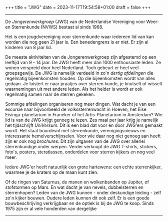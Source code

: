 +++
title = "JWG"
date = 2023-11-17T19:54:58+01:00
draft = false
+++

---
De *Jongerenwerkgroep* (JWG) van de Nederlandse Vereniging voor Weer- en
Sterrenkunde (NVWS) bestaat al sinds 1968.

Het is een jeugdvereniging voor sterrenkunde waar iedereen lid van kan
worden die nog geen 21 jaar is. Een benedengrens is er niet. Er zijn al
kinderen van 8 jaar lid.

De meeste aktiviteiten van de Jongerenwerkgroep zijn afgestemd op een
leeftijd van 9 - 14 jaar. De JWG heeft meer dan 1000 enthousiaste leden.
Ze wonen verspreid door heel Nederland. Toch gebeurt er heel veel
groepsgewijs. De JWG is namelijk verdeeld in zo\'n *dertig afdelingen*
die regelmatig bijeenkomsten houden. Op die bijeenkomsten wordt van
alles gedaan. Je luistert er naar praatjes over sterren kunde, je
knutselt of wisselt waarnemingen uit met andere leden. Als het helder is
wordt er ook regelmatig samen naar de sterren gekeken.

Sommige afdelingen organiseren nog meer dingen. Wat dacht je van een
excursie naar bijvoorbeeld de volkssterrenwacht in Hoeven, het Eise
Eisinga-planetarium in Franeker of het Artis-Planetarium in Amsterdam?
Wie lid is van de JWG krijgt genoeg te lezen. Zes maal per jaar krijg je
namelijk het tijdschrijft *UniVersum*. Dit is een blad dat voor en door
JWG'ers gemaakt wordt. Het staat boordevol met sterrenkunde,
verenigingsnieuws en interessante hemelverschijnselen. Voor wie daar nog
niet genoeg aan heeft zijn er ook nog *brochures*. Dit zijn uitgaven van
de JWG over allerlei sterrenkundige onder werpen. Verder verkoopt de JWG
T-shirts, stickers, foto\'s, posters, steratlassen, onderdelen voor
sterren kijkers en nog veel meer.

Iedere JWG'er heeft natuurlijk een grote hartewens: een echte
sterrenkijker, waarmee je de kraters op de maan kunt zien.

Of de ringen van Saturnus, de manen en wolkenbanden op Jupiter, of
stofstormen op Mars. En wat dacht je van nevels, dubbelsterren en
sterrenhopen? Leden van de JWG kunnen - onder deskundige leiding - zelf
zo\'n kijker bouwen. Oudere leden kunnen dit ook zelf. Er is een goede
bouwbeschrijving verkrijgbaar en de optiek is bij de JWG te koop. Sinds
1975 zijn er al vele honderden van dergelijke

---
